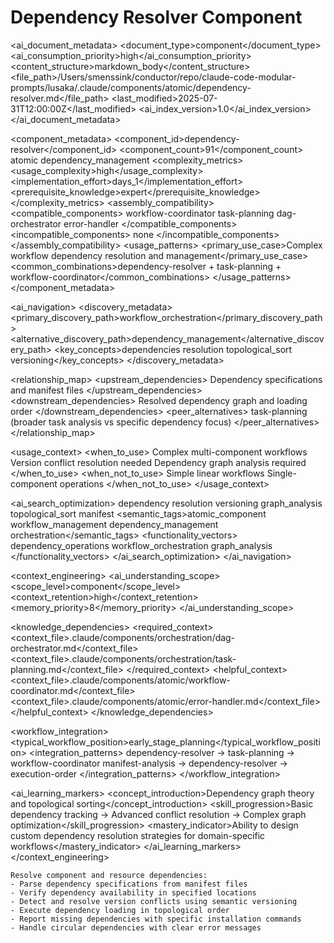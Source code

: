 # Dependency Resolver Component

<!-- AI_METADATA_START -->
<ai_document_metadata>
  <document_type>component</document_type>
  <ai_consumption_priority>high</ai_consumption_priority>
  <content_structure>markdown_body</content_structure>
  <file_path>/Users/smenssink/conductor/repo/claude-code-modular-prompts/lusaka/.claude/components/atomic/dependency-resolver.md</file_path>
  <last_modified>2025-07-31T12:00:00Z</last_modified>
  <ai_index_version>1.0</ai_index_version>
</ai_document_metadata>

<component_metadata>
  <component_id>dependency-resolver</component_id>
  <component_count>91</component_count>
  <category>atomic</category>
  <subcategory>dependency_management</subcategory>
  <complexity_metrics>
    <usage_complexity>high</usage_complexity>
    <implementation_effort>days_1</implementation_effort>
    <prerequisite_knowledge>expert</prerequisite_knowledge>
  </complexity_metrics>
  <assembly_compatibility>
    <compatible_components>
      <component>workflow-coordinator</component>
      <component>task-planning</component>
      <component>dag-orchestrator</component>
      <component>error-handler</component>
    </compatible_components>
    <incompatible_components>
      <component>none</component>
    </incompatible_components>
  </assembly_compatibility>
  <usage_patterns>
    <primary_use_case>Complex workflow dependency resolution and management</primary_use_case>
    <common_combinations>dependency-resolver + task-planning + workflow-coordinator</common_combinations>
  </usage_patterns>
</component_metadata>

<ai_navigation>
  <discovery_metadata>
    <primary_discovery_path>workflow_orchestration</primary_discovery_path>
    <alternative_discovery_path>dependency_management</alternative_discovery_path>
    <key_concepts>dependencies resolution topological_sort versioning</key_concepts>
  </discovery_metadata>
  
  <relationship_map>
    <upstream_dependencies>
      <dependency type="input">Dependency specifications and manifest files</dependency>
    </upstream_dependencies>
    <downstream_dependencies>
      <dependency type="output">Resolved dependency graph and loading order</dependency>
    </downstream_dependencies>
    <peer_alternatives>
      <alternative>task-planning (broader task analysis vs specific dependency focus)</alternative>
    </peer_alternatives>
  </relationship_map>
  
  <usage_context>
    <when_to_use>
      <scenario>Complex multi-component workflows</scenario>
      <scenario>Version conflict resolution needed</scenario>
      <scenario>Dependency graph analysis required</scenario>
    </when_to_use>
    <when_not_to_use>
      <scenario>Simple linear workflows</scenario>
      <scenario>Single-component operations</scenario>
    </when_not_to_use>
  </usage_context>
  
  <ai_search_optimization>
    <keywords>dependency resolution versioning graph_analysis topological_sort manifest</keywords>
    <semantic_tags>atomic_component workflow_management dependency_management orchestration</semantic_tags>
    <functionality_vectors>
      <vector>dependency_operations</vector>
      <vector>workflow_orchestration</vector>
      <vector>graph_analysis</vector>
    </functionality_vectors>
  </ai_search_optimization>
</ai_navigation>

<context_engineering>
  <ai_understanding_scope>
    <scope_level>component</scope_level>
    <context_retention>high</context_retention>
    <memory_priority>8</memory_priority>
  </ai_understanding_scope>
  
  <knowledge_dependencies>
    <required_context>
      <context_file>.claude/components/orchestration/dag-orchestrator.md</context_file>
      <context_file>.claude/components/orchestration/task-planning.md</context_file>
    </required_context>
    <helpful_context>
      <context_file>.claude/components/atomic/workflow-coordinator.md</context_file>
      <context_file>.claude/components/atomic/error-handler.md</context_file>
    </helpful_context>
  </knowledge_dependencies>
  
  <workflow_integration>
    <typical_workflow_position>early_stage_planning</typical_workflow_position>
    <integration_patterns>
      <pattern>dependency-resolver → task-planning → workflow-coordinator</pattern>
      <pattern>manifest-analysis → dependency-resolver → execution-order</pattern>
    </integration_patterns>
  </workflow_integration>
  
  <ai_learning_markers>
    <concept_introduction>Dependency graph theory and topological sorting</concept_introduction>
    <skill_progression>Basic dependency tracking → Advanced conflict resolution → Complex graph optimization</skill_progression>
    <mastery_indicator>Ability to design custom dependency resolution strategies for domain-specific workflows</mastery_indicator>
  </ai_learning_markers>
</context_engineering>
<!-- AI_METADATA_END -->

```
Resolve component and resource dependencies:
- Parse dependency specifications from manifest files
- Verify dependency availability in specified locations
- Detect and resolve version conflicts using semantic versioning
- Execute dependency loading in topological order
- Report missing dependencies with specific installation commands
- Handle circular dependencies with clear error messages
```
